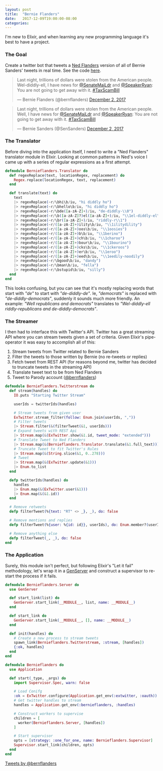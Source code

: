 ```yaml
---
layout: post
title:  "Bernie Flanders"
date:   2017-12-09T19:00:00-08:00
categories:
---
```


I'm new to Elixir, and when learning any new programming language it's best to have a project.

### The Goal

Create a twitter bot that tweets a [Ned Flanders](https://en.wikipedia.org/wiki/Ned_Flanders) version of all of Bernie Sanders' tweets in real time. See the code [here](https://github.com/pjskennedy/bernieflanders).

<blockquote class="twitter-tweet" data-lang="en"><p lang="en" dir="ltr">Last night, trillions of dollars were stolen from the American people. Wel-diddly-ell, I have news for <a href="https://twitter.com/SenateMajLdr?ref_src=twsrc%5Etfw">@SenateMajLdr</a> and <a href="https://twitter.com/SpeakerRyan?ref_src=twsrc%5Etfw">@SpeakerRyan</a>: You are not going to get away with it. <a href="https://twitter.com/hashtag/TaxScamBill?src=hash&amp;ref_src=twsrc%5Etfw">#TaxScamBill</a></p>&mdash; Bernie Flanders (@bernflanders) <a href="https://twitter.com/bernflanders/status/937017627435614209?ref_src=twsrc%5Etfw">December 2, 2017</a></blockquote>

<blockquote class="twitter-tweet" data-lang="en"><p lang="en" dir="ltr">Last night, trillions of dollars were stolen from the American people. Well, I have news for <a href="https://twitter.com/SenateMajLdr?ref_src=twsrc%5Etfw">@SenateMajLdr</a> and <a href="https://twitter.com/SpeakerRyan?ref_src=twsrc%5Etfw">@SpeakerRyan</a>: You are not going to get away with it. <a href="https://twitter.com/hashtag/TaxScamBill?src=hash&amp;ref_src=twsrc%5Etfw">#TaxScamBill</a></p>&mdash; Bernie Sanders (@SenSanders) <a href="https://twitter.com/SenSanders/status/937017626039119872?ref_src=twsrc%5Etfw">December 2, 2017</a></blockquote>

### The Translator

Before diving into the application itself, I need to write a "Ned Flanders" translator module in Elixir. Looking at common patterns in Ned's voice I came up with a series of regular expressions as a first attempt.

```elixir
defmodule Bernieflanders.Translator do
  def regexReplace(text, locationRegex, replacement) do
    Regex.replace(locationRegex, text, replacement)
  end

  def translate(text) do
    text
    |> regexReplace(~r/\bhi\b/iu, "hi diddly ho")
    |> regexReplace(~r/\bhello\b/iu, "hi diddly ho")
    |> regexReplace(~r/\bde([a-zA-Z]+)/iu, "de-diddly-\\0")
    |> regexReplace(~r/\b([a-zA-Z]?)el([a-zA-Z]+)/iu, "\\1el-diddly-el\\2")
    |> regexReplace(~r/\br([a-zA-Z]+)/iu, "riddly-r\\1")
    |> regexReplace(~r/([a-zA-Z]+)ility\b/iu, "\\1ilitydility")
    |> regexReplace(~r/([a-zA-Z]+)oos\b/iu, "\\1oosies")
    |> regexReplace(~r/([a-zA-Z]+)b\b/iu, "\\1berino")
    |> regexReplace(~r/([a-zA-Z]+)ch\b/iu, "\\1charoo")
    |> regexReplace(~r/([a-zA-Z]+)bour\b/iu, "\\1bourino")
    |> regexReplace(~r/([a-zA-Z]+)cks\b/iu, "\\1ckeroos")
    |> regexReplace(~r/([a-zA-Z]+)er\b/iu, "\\1eroo")
    |> regexReplace(~r/([a-zA-Z]+)eed\b/iu, "\\1eedily-noodily")
    |> regexReplace(~r/\bgood\b/iu, "dandy")
    |> regexReplace(~r/\bman\b/iu, "fella")
    |> regexReplace(~r/\bstupid\b/iu, "silly")
  end
end
```

This looks confusing, but you can see that it's mostly replacing words that start with _"de"_ to start with _"de-diddly-de"_. Ie, _"democrats"_ is replaced with _"de-diddly-democrats"_, suddenly it sounds much more friendly. An example: _"Well republicans and democrats"_ translates to _"Wel-diddly-ell riddly-republicans and de-diddly-democrats"_.

### The Streamer

I then had to interface this with Twitter's API. Twitter has a great streaming API where you can stream tweets given a set of criteria. Given Elixir's pipe-operator it was easy to accomplish all of this:

1. Stream tweets from Twitter related to Bernie Sanders
2. Filter the tweets to those written by Bernie (no re-tweets or replies)
3. Fetch tweet from REST API (for reasons beyond me, twitter has decided to truncate tweets in the streaming API)
4. Translate tweet text to be from Ned Flanders
5. Tweet to Parody account ([@bernflanders](https://twitter.com/bernflanders))

```elixir
defmodule Bernieflanders.Twitterstream do
  def stream(handles) do
    IO.puts "Starting Twitter Stream"

    userIds = twitterIds(handles)

    # Stream tweets from given user
    ExTwitter.stream_filter(follow: Enum.join(userIds, ","))
    # Filter tweets
    |> Stream.filter(&(filterTweet(&1, userIds)))
    # Expand tweets with REST Api
    |> Stream.map(&(ExTwitter.show(&1.id, tweet_mode: "extended")))
    # Translate Tweet to Ned Flanders
    |> Stream.map(&(Bernieflanders.Translator.translate(&1.full_text)))
    # Truncate Tweet to fit Twitter's Rules
    |> Stream.map(&(String.slice(&1, 0..278)))
    # Tweet
    |> Stream.map(&(ExTwitter.update(&1)))
    |> Enum.to_list
  end

  defp twitterIds(handles) do
    handles
    |> Enum.map(&(ExTwitter.user(&1)))
    |> Enum.map(&(&1.id))
  end

  # Remove retweets
  defp filterTweet(%{text: "RT" <> _}, _), do: false

  # Remove mentions and replies
  defp filterTweet(%{user: %{id: id}}, userIds), do: Enum.member?(userIds, id)

  # Remove anything else
  defp filterTweet(_, _), do: false
end
```

### The Application

Surely, this module isn't perfect, but following Elixir's "Let it fail" methodology, let's wrap it in a [GenServer](https://hexdocs.pm/elixir/GenServer.html) and construct a supervisor to re-start the process if it fails.

```elixir
defmodule Bernieflanders.Server do
  use GenServer

  def start_link(list) do
    GenServer.start_link(__MODULE__, list, name: __MODULE__)
  end

  def start_link do
    GenServer.start_link(__MODULE__, [], name: __MODULE__)
  end

  def init(handles) do
    # Create a new process to stream tweets
    spawn_link(Bernieflanders.Twitterstream, :stream, [handles])
    {:ok, handles}
  end
end

defmodule Bernieflanders do
  use Application

  def start(_type, _args) do
    import Supervisor.Spec, warn: false

    # Load Conifg
    :ok = ExTwitter.configure(Application.get_env(:extwitter, :oauth))
    # Get twitter handles to stream
    handles = Application.get_env(:bernieflanders, :handles)

    # Construct workers to supervise
    children = [
      worker(Bernieflanders.Server, [handles])
    ]

    # Start supervisor
    opts = [strategy: :one_for_one, name: Bernieflanders.Supervisor]
    Supervisor.start_link(children, opts)
  end
end
```

<a class="twitter-timeline" href="https://twitter.com/bernflanders">Tweets by @bernflanders</a>
<script async src="https://platform.twitter.com/widgets.js" charset="utf-8"></script>
